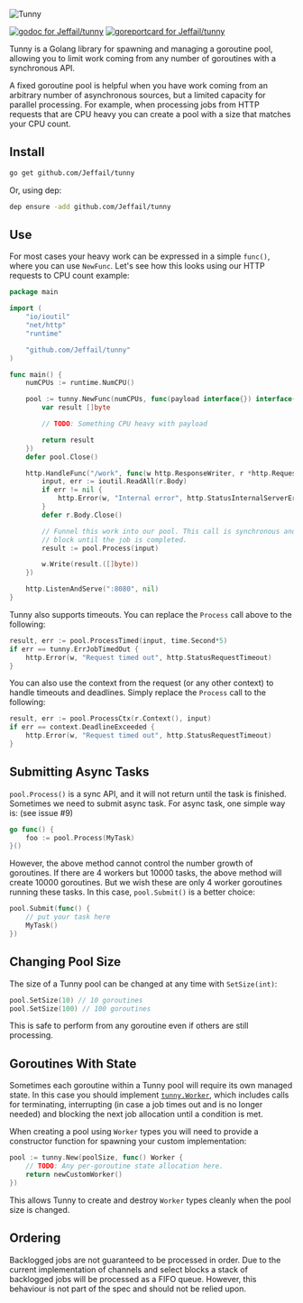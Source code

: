 ![Tunny](tunny_logo.png "Tunny")

[![godoc for Jeffail/tunny][1]][2]
[![goreportcard for Jeffail/tunny][3]][4]

Tunny is a Golang library for spawning and managing a goroutine pool, allowing
you to limit work coming from any number of goroutines with a synchronous API.

A fixed goroutine pool is helpful when you have work coming from an arbitrary
number of asynchronous sources, but a limited capacity for parallel processing.
For example, when processing jobs from HTTP requests that are CPU heavy you can
create a pool with a size that matches your CPU count.

## Install

``` sh
go get github.com/Jeffail/tunny
```

Or, using dep:

``` sh
dep ensure -add github.com/Jeffail/tunny
```

## Use

For most cases your heavy work can be expressed in a simple `func()`, where you
can use `NewFunc`. Let's see how this looks using our HTTP requests to CPU count
example:

``` go
package main

import (
	"io/ioutil"
	"net/http"
	"runtime"

	"github.com/Jeffail/tunny"
)

func main() {
	numCPUs := runtime.NumCPU()

	pool := tunny.NewFunc(numCPUs, func(payload interface{}) interface{} {
		var result []byte

		// TODO: Something CPU heavy with payload

		return result
	})
	defer pool.Close()

	http.HandleFunc("/work", func(w http.ResponseWriter, r *http.Request) {
		input, err := ioutil.ReadAll(r.Body)
		if err != nil {
			http.Error(w, "Internal error", http.StatusInternalServerError)
		}
		defer r.Body.Close()

		// Funnel this work into our pool. This call is synchronous and will
		// block until the job is completed.
		result := pool.Process(input)

		w.Write(result.([]byte))
	})

	http.ListenAndServe(":8080", nil)
}
```

Tunny also supports timeouts. You can replace the `Process` call above to the
following:

``` go
result, err := pool.ProcessTimed(input, time.Second*5)
if err == tunny.ErrJobTimedOut {
	http.Error(w, "Request timed out", http.StatusRequestTimeout)
}
```

You can also use the context from the request (or any other context) to handle timeouts and deadlines. Simply replace the `Process` call to the following:

``` go
result, err := pool.ProcessCtx(r.Context(), input)
if err == context.DeadlineExceeded {
	http.Error(w, "Request timed out", http.StatusRequestTimeout)
}
```

## Submitting Async Tasks

`pool.Process()` is a sync API, and it will not return until the task is finished. Sometimes we need to submit async task. For async task, one simple way is: (see issue #9)

```go
go func() {
    foo := pool.Process(MyTask)
}()
```

However, the above method cannot control the number growth of goroutines. If there are 4 workers but 10000 tasks, the above method will create 10000 goroutines. But we wish these are only 4 worker goroutines running these tasks. In this case, `pool.Submit()` is a better choice:
``` go
pool.Submit(func() {
	// put your task here
	MyTask()
})
```

## Changing Pool Size

The size of a Tunny pool can be changed at any time with `SetSize(int)`:

``` go
pool.SetSize(10) // 10 goroutines
pool.SetSize(100) // 100 goroutines
```

This is safe to perform from any goroutine even if others are still processing.

## Goroutines With State

Sometimes each goroutine within a Tunny pool will require its own managed state.
In this case you should implement [`tunny.Worker`][tunny-worker], which includes
calls for terminating, interrupting (in case a job times out and is no longer
needed) and blocking the next job allocation until a condition is met.

When creating a pool using `Worker` types you will need to provide a constructor
function for spawning your custom implementation:

``` go
pool := tunny.New(poolSize, func() Worker {
	// TODO: Any per-goroutine state allocation here.
	return newCustomWorker()
})
```

This allows Tunny to create and destroy `Worker` types cleanly when the pool
size is changed.

## Ordering

Backlogged jobs are not guaranteed to be processed in order. Due to the current
implementation of channels and select blocks a stack of backlogged jobs will be
processed as a FIFO queue. However, this behaviour is not part of the spec and
should not be relied upon.

[1]: https://godoc.org/github.com/Jeffail/tunny?status.svg
[2]: http://godoc.org/github.com/Jeffail/tunny
[3]: https://goreportcard.com/badge/github.com/Jeffail/tunny
[4]: https://goreportcard.com/report/Jeffail/tunny
[tunny-worker]: https://godoc.org/github.com/Jeffail/tunny#Worker
